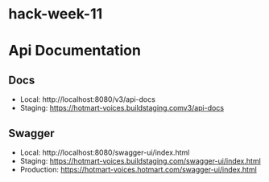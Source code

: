 # hack-week-11

# Api Documentation
## Docs
- Local: http://localhost:8080/v3/api-docs
- Staging: https://hotmart-voices.buildstaging.comv3/api-docs

## Swagger
- Local: http://localhost:8080/swagger-ui/index.html
- Staging: https://hotmart-voices.buildstaging.com/swagger-ui/index.html
- Production: https://hotmart-voices.hotmart.com/swagger-ui/index.html